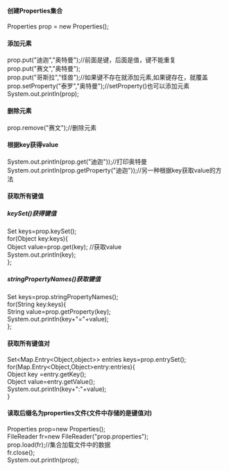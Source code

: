#### 创建Properties集合
Properties prop = new Properties();
#### 添加元素
prop.put("迪迦","奥特曼");//前面是键，后面是值，键不能重复  
prop.put("赛文","奥特曼");  
prop.put("哥斯拉","怪兽");//如果键不存在就添加元素,如果键存在，就覆盖
prop.setProperty("泰罗","奥特曼");//setProperty()也可以添加元素  
System.out.println(prop);  
#### 删除元素
prop.remove("赛文");//删除元素
#### 根据key获得value
System.out.println(prop.get("迪迦"));//打印奥特曼
System.out.println(prop.getProperty("迪迦"));//另一种根据key获取value的方法
#### 获取所有键值
##### keySet()获得键值
Set<Object> keys=prop.keySet();    
for(Object key:keys){  
   Object value=prop.get(key);  //获取value  
   System.out.println(key);  
};
##### stringPropertyNames()获取键值
Set<String> keys=prop.stringPropertyNames();  
for(String key:keys){    
   String value=prop.getProperty(key);  
   System.out.println(key+"="+value);  
};  
#### 获取所有键值对
Set<Map.Entry<Object,object>> entries keys=prop.entrySet();      
for(Map.Entry<Object,Object>entry:entries){    
   Object key =entry.getKey();   
   Object value=entry.getValue();  
   System.out.println(key+":"+value);    
} 
#### 读取后缀名为properties文件(文件中存储的是键值对)
Properties prop=new Properties();  
FileReader fr=new FileReader("prop.properties");  
prop.load(fr);//集合加载文件中的数据  
fr.close();  
System.out.println(prop);

